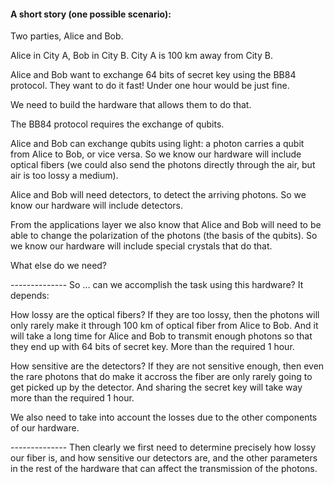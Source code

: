#### A short story (one possible scenario):

Two parties, Alice and Bob. 

Alice in City A, Bob in City B. City A is 100 km away from City B.

Alice and Bob want to exchange 64 bits of secret key using the BB84 protocol. They want to do it fast! Under one hour would be just fine.

We need to build the hardware that allows them to do that.

The BB84 protocol requires the exchange of qubits.

Alice and Bob can exchange qubits using light: a photon carries a qubit from Alice to Bob, or vice versa. So we know our hardware will include optical fibers (we could also send the photons directly through the air, but air is too lossy a medium). 

Alice and Bob will need detectors, to detect the arriving photons. So we know our hardware will include detectors.

From the applications layer we also know that Alice and Bob will need to be able to change the polarization of the photons (the basis of the qubits). So we know our hardware will include special crystals that do that.


What else do we need?


--------------   So ... can we accomplish the task using this hardware? It depends:


How lossy are the optical fibers? If they are too lossy, then the photons will only rarely make it through 100 km of optical fiber from Alice to Bob. And it will take a long time for Alice and Bob to transmit enough photons so that they end up with 64 bits of secret key. More than the required 1 hour.

How sensitive are the detectors? If they are not sensitive enough, then even the rare photons that do make it accross the fiber are only rarely going to get picked up by the detector. And sharing the secret key will take way more than the required 1 hour.

We also need to take into account the losses due to the other components of our hardware.


-------------- Then clearly we first need to determine precisely how lossy our fiber is, and how sensitive our detectors are, and the other parameters in the rest of the hardware that can affect the transmission of the photons.




